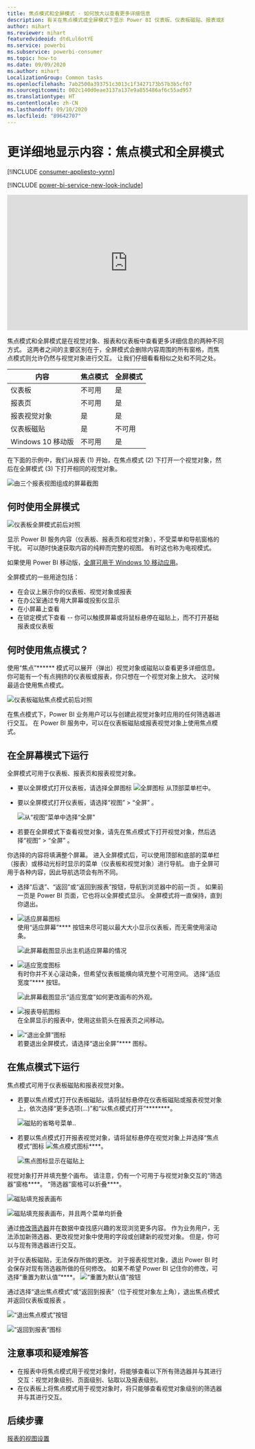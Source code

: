 ```yaml
---
title: 焦点模式和全屏模式 - 如何放大以查看更多详细信息
description: 有关在焦点模式或全屏模式下显示 Power BI 仪表板、仪表板磁贴、报表或报表视觉对象的文档
author: mihart
ms.reviewer: mihart
featuredvideoid: dtdLul6otYE
ms.service: powerbi
ms.subservice: powerbi-consumer
ms.topic: how-to
ms.date: 09/09/2020
ms.author: mihart
LocalizationGroup: Common tasks
ms.openlocfilehash: 7ab2500a393751c3013c1f3427173b57b3b5cf07
ms.sourcegitcommit: 002c140d0eae3137a137e9a855486af6c55ad957
ms.translationtype: HT
ms.contentlocale: zh-CN
ms.lasthandoff: 09/10/2020
ms.locfileid: "89642707"
---
```

# <a name="display-content-in-more-detail-focus-mode-and-full-screen-mode"></a>更详细地显示内容：焦点模式和全屏模式

[!INCLUDE [consumer-appliesto-yynn](../includes/consumer-appliesto-yynn.md)]

[!INCLUDE [power-bi-service-new-look-include](../includes/power-bi-service-new-look-include.md)]    

<iframe width="560" height="315" src="https://www.youtube.com/embed/dtdLul6otYE" frameborder="0" allowfullscreen></iframe>

焦点模式和全屏模式是在视觉对象、报表和仪表板中查看更多详细信息的两种不同方式。  这两者之间的主要区别在于，全屏模式会删除内容周围的所有窗格，而焦点模式则允许仍然与视觉对象进行交互。 让我们仔细看看相似之处和不同之处。  

|内容    | 焦点模式  |全屏模式  |
|---------|---------|----------------------|
|仪表板     |   不可用     | 是 |
|报表页   | 不可用  | 是|
|报表视觉对象 | 是    | 是 |
|仪表板磁贴 | 是    | 不可用 |
|Windows 10 移动版 | 不可用 | 是 |

在下面的示例中，我们从报表 (1) 开始，在焦点模式 (2) 下打开一个视觉对象，然后在全屏模式 (3) 下打开相同的视觉对象。 

![由三个报表视图组成的屏幕截图](media/end-user-focus/power-bi-reports.png)

## <a name="when-to-use-full-screen-mode"></a>何时使用全屏模式

![仪表板全屏模式前后对照](media/end-user-focus/power-bi-dashboards-focus.png)

显示 Power BI 服务内容（仪表板、报表页和视觉对象），不受菜单和导航窗格的干扰。  可以随时快速获取内容的纯粹而完整的视图。 有时这也称为电视模式。   

如果使用 Power BI 移动版，[全屏可用于 Windows 10 移动应用](./mobile/mobile-windows-10-app-presentation-mode.md)。 

全屏模式的一些用途包括：

* 在会议上展示你的仪表板、视觉对象或报表
* 在办公室通过专用大屏幕或投影仪显示
* 在小屏幕上查看
* 在锁定模式下查看 -- 你可以触摸屏幕或将鼠标悬停在磁贴上，而不打开基础报表或仪表板

## <a name="when-to-use-focus-mode"></a>何时使用焦点模式？

使用“焦点”****** 模式可以展开（弹出）视觉对象或磁贴以查看更多详细信息。  你可能有一个有点拥挤的仪表板或报表，你只想在一个视觉对象上放大。  这时候最适合使用焦点模式。  

![仪表板磁贴焦点模式前后对照](media/end-user-focus/power-bi-compare-dash.png)

在焦点模式下，Power BI 业务用户可以与创建此视觉对象时应用的任何筛选器进行交互。  在 Power BI 服务中，可以在仪表板磁贴或报表视觉对象上使用焦点模式。

## <a name="working-in-full-screen-mode"></a>在全屏幕模式下运行

全屏模式可用于仪表板、报表页和报表视觉对象。 

- 要以全屏模式打开仪表板，请选择全屏图标 ![全屏图标](media/end-user-focus/power-bi-full-screen-icon.png) 从顶部菜单栏中。 

- 要以全屏模式打开仪表板，请选择“视图” > “全屏” 。

    ![从“视图”菜单中选择“全屏”](media/end-user-focus/power-bi-view.png)


- 若要在全屏模式下查看视觉对象，请先在焦点模式下打开视觉对象，然后选择“视图” > “全屏” 。  


你选择的内容将填满整个屏幕。 进入全屏模式后，可以使用顶部和底部的菜单栏（报表）或移动光标时显示的菜单（仪表板和视觉对象）进行导航。 由于全屏可用于各种内容，因此导航选项会有所不同。   


  * 选择“后退”、“返回”或“返回到报表”按钮，导航到浏览器中的前一页  。 如果前一页是 Power BI 页面，它也将以全屏模式显示。  全屏模式将一直保持，直到你退出。

  * ![适应屏幕图标](media/end-user-focus/power-bi-fit-to-screen-icon.png)    
    使用“适应屏幕”**** 按钮来尽可能以最大大小显示仪表板，而无需使用滚动条。  

    ![此屏幕截图显示出主机适应屏幕的情况](media/end-user-focus/power-bi-fit-screen.png)

  * ![适应宽度图标](media/end-user-focus/power-bi-fit-width.png)       
    有时你并不关心滚动条，但希望仪表板能横向填充整个可用空间。 选择“适应宽度”**** 按钮。    

    ![此屏幕截图显示“适应宽度”如何更改画布的外观。 ](media/end-user-focus/power-bi-fit-to-width-new.png)

  * ![报表导航图标](media/end-user-focus/power-bi-report-nav2.png)       
    在全屏显示的报表中，使用这些箭头在报表页之间移动。    
  * ![“退出全屏”图标](media/end-user-focus/exit-fullscreen-new.png)     
  若要退出全屏模式，请选择“退出全屏”**** 图标。

      

## <a name="working-in-focus-mode"></a>在焦点模式下运行

焦点模式可用于仪表板磁贴和报表视觉对象。 

- 若要以焦点模式打开仪表板磁贴，请将鼠标悬停在仪表板磁贴或报表视觉对象上，依次选择“更多选项(…)”和“以焦点模式打开”********。

    ![磁贴的省略号菜单](media/end-user-focus/power-bi-focus-dashboard.png).. 

- 若要以焦点模式打开报表视觉对象，请将鼠标悬停在视觉对象上并选择“焦点模式”图标 ![焦点模式图标](media/end-user-focus/pbi_popout.jpg)****。  

   ![焦点图标显示在磁贴上](media/end-user-focus/power-bi-hover-focus.png)



视觉对象打开并填充整个画布。 请注意，仍有一个可用于与视觉对象交互的“筛选器”窗格****。 “筛选器”窗格可以折叠****。

   ![磁贴填充报表画布](media/end-user-focus/power-bi-filter.png)


   ![磁贴填充报表画布，并且两个菜单均折叠](media/end-user-focus/power-bi-filter-collapse.png)  

通过[修改筛选器](end-user-report-filter.md)并在数据中查找感兴趣的发现浏览更多内容。 作为业务用户，无法添加新筛选器、更改视觉对象中使用的字段或创建新的视觉对象。  但是，你可以与现有筛选器进行交互。 

对于仪表板磁贴，无法保存所做的更改。 对于报表视觉对象，退出 Power BI 时会保存对现有筛选器所做的任何修改。 如果不希望 Power BI 记住你的修改，可选择“重置为默认值”****。 ![“重置为默认值”按钮](media/end-user-focus/power-bi-resets.png)  

通过选择“退出焦点模式”或“返回到报表”（位于视觉对象左上角），退出焦点模式并返回仪表板或报表 。

![“退出焦点模式”按钮](media/end-user-focus/power-bi-exit.png)    

![“返回到报表”图标](media/end-user-focus/power-bi-back-to-report.png)  

## <a name="considerations-and-troubleshooting"></a>注意事项和疑难解答

* 在报表中将焦点模式用于视觉对象时，将能够查看以下所有筛选器并与其进行交互：视觉对象级别、页面级别、钻取以及报表级别。    
* 在仪表板上将焦点模式用于视觉对象时，将只能够查看视觉对象级别的筛选器并与其进行交互。

## <a name="next-steps"></a>后续步骤

[报表的视图设置](end-user-report-view.md)